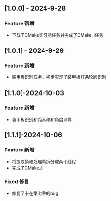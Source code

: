 ## [1.0.0] - 2024-9-28

### Feature 新增

+ 下载了CMake实习期任务并完成了CMake_I任务

## [1.0.1] - 2024-9-29

### Feature 新增

+ 装甲板识别任务，初步实现了装甲板灯条轮廓识别

## [1.1.0]-2024-10-03

### Feature 新增

+ 装甲板识别和距离和和角度测算

## [1.1.1]-2024-10-06

### Feature 新增

+ 将提取帧和处理帧拆分成两个线程
+ 完成了CMake_II

###  Fixed 修复

+ 修复了卡在第七秒的bug



